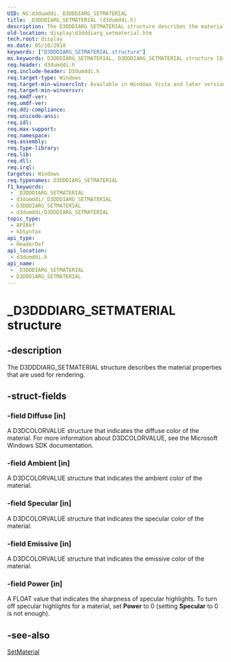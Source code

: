 ```yaml
---
UID: NS:d3dumddi._D3DDDIARG_SETMATERIAL
title: _D3DDDIARG_SETMATERIAL (d3dumddi.h)
description: The D3DDDIARG_SETMATERIAL structure describes the material properties that are used for rendering.
old-location: display\d3dddiarg_setmaterial.htm
tech.root: display
ms.date: 05/10/2018
keywords: ["D3DDDIARG_SETMATERIAL structure"]
ms.keywords: D3DDDIARG_SETMATERIAL, D3DDDIARG_SETMATERIAL structure [Display Devices], UMDisplayDriver_param_Structs_5a3ecda9-5303-46f4-b7a2-42243e3a66d1.xml, _D3DDDIARG_SETMATERIAL, d3dumddi/D3DDDIARG_SETMATERIAL, display.d3dddiarg_setmaterial
req.header: d3dumddi.h
req.include-header: D3dumddi.h
req.target-type: Windows
req.target-min-winverclnt: Available in Windows Vista and later versions of the Windows operating systems.
req.target-min-winversvr: 
req.kmdf-ver: 
req.umdf-ver: 
req.ddi-compliance: 
req.unicode-ansi: 
req.idl: 
req.max-support: 
req.namespace: 
req.assembly: 
req.type-library: 
req.lib: 
req.dll: 
req.irql: 
targetos: Windows
req.typenames: D3DDDIARG_SETMATERIAL
f1_keywords:
 - _D3DDDIARG_SETMATERIAL
 - d3dumddi/_D3DDDIARG_SETMATERIAL
 - D3DDDIARG_SETMATERIAL
 - d3dumddi/D3DDDIARG_SETMATERIAL
topic_type:
 - APIRef
 - kbSyntax
api_type:
 - HeaderDef
api_location:
 - d3dumddi.h
api_name:
 - _D3DDDIARG_SETMATERIAL
 - D3DDDIARG_SETMATERIAL
---
```


# _D3DDDIARG_SETMATERIAL structure


## -description

The D3DDDIARG_SETMATERIAL structure describes the material properties that are used for rendering.

## -struct-fields

### -field Diffuse [in]

A D3DCOLORVALUE structure that indicates the diffuse color of the material. For more information about D3DCOLORVALUE, see the Microsoft Windows SDK documentation.

### -field Ambient [in]

A D3DCOLORVALUE structure that indicates the ambient color of the material.

### -field Specular [in]

A D3DCOLORVALUE structure that indicates the specular color of the material.

### -field Emissive [in]

A D3DCOLORVALUE structure that indicates the emissive color of the material.

### -field Power [in]

A FLOAT value that indicates the sharpness of specular highlights. To turn off specular highlights for a material, set <b>Power</b> to 0 (setting <b>Specular</b> to 0 is not enough).

## -see-also

<a href="/windows-hardware/drivers/ddi/d3dumddi/nc-d3dumddi-pfnd3dddi_setmaterial">SetMaterial</a>

